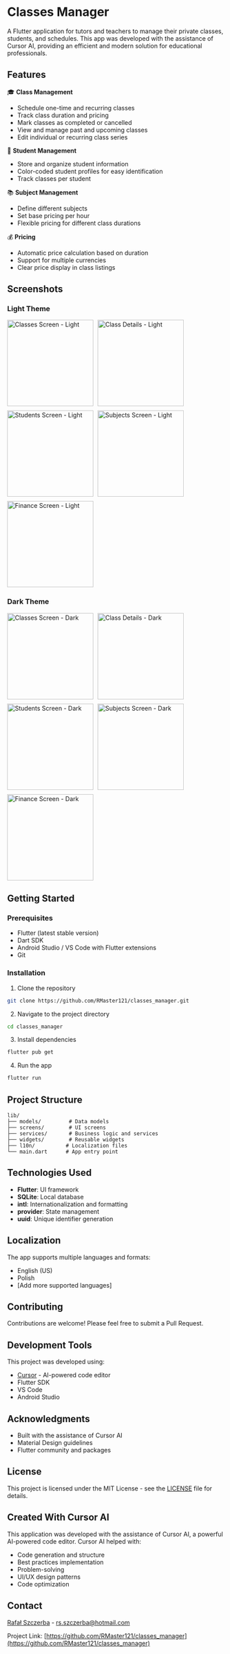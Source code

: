 # Classes Manager

A Flutter application for tutors and teachers to manage their private classes, students, and schedules. This app was developed with the assistance of Cursor AI, providing an efficient and modern solution for educational professionals.

## Features

🎓 **Class Management**
- Schedule one-time and recurring classes
- Track class duration and pricing
- Mark classes as completed or cancelled
- View and manage past and upcoming classes
- Edit individual or recurring class series

👥 **Student Management**
- Store and organize student information
- Color-coded student profiles for easy identification
- Track classes per student

📚 **Subject Management**
- Define different subjects
- Set base pricing per hour
- Flexible pricing for different class durations

💰 **Pricing**
- Automatic price calculation based on duration
- Support for multiple currencies
- Clear price display in class listings

## Screenshots

### Light Theme

<div style="display: flex; flex-wrap: wrap; gap: 10px;">
    <img src="screenshots/light/classes.jpg" width="200" alt="Classes Screen - Light"/>
    <img src="screenshots/light/class_details.jpg" width="200" alt="Class Details - Light"/>
    <img src="screenshots/light/students.jpg" width="200" alt="Students Screen - Light"/>
    <img src="screenshots/light/subjects.jpg" width="200" alt="Subjects Screen - Light"/>
    <img src="screenshots/light/finance.jpg" width="200" alt="Finance Screen - Light"/>
</div>

### Dark Theme

<div style="display: flex; flex-wrap: wrap; gap: 10px;">
    <img src="screenshots/dark/classes.jpg" width="200" alt="Classes Screen - Dark"/>
    <img src="screenshots/dark/class_details.jpg" width="200" alt="Class Details - Dark"/>
    <img src="screenshots/dark/students.jpg" width="200" alt="Students Screen - Dark"/>
    <img src="screenshots/dark/subjects.jpg" width="200" alt="Subjects Screen - Dark"/>
    <img src="screenshots/dark/finance.jpg" width="200" alt="Finance Screen - Dark"/>
</div>

## Getting Started

### Prerequisites
- Flutter (latest stable version)
- Dart SDK
- Android Studio / VS Code with Flutter extensions
- Git

### Installation

1. Clone the repository
```bash
git clone https://github.com/RMaster121/classes_manager.git
```

2. Navigate to the project directory
```bash
cd classes_manager
```

3. Install dependencies
```bash
flutter pub get
```

4. Run the app
```bash
flutter run
```

## Project Structure

```
lib/
├── models/         # Data models
├── screens/        # UI screens
├── services/       # Business logic and services
├── widgets/        # Reusable widgets
├── l10n/          # Localization files
└── main.dart      # App entry point
```

## Technologies Used

- **Flutter**: UI framework
- **SQLite**: Local database
- **intl**: Internationalization and formatting
- **provider**: State management
- **uuid**: Unique identifier generation

## Localization

The app supports multiple languages and formats:
- English (US)
- Polish
- [Add more supported languages]

## Contributing

Contributions are welcome! Please feel free to submit a Pull Request.

## Development Tools

This project was developed using:
- [Cursor](https://cursor.sh/) - AI-powered code editor
- Flutter SDK
- VS Code
- Android Studio

## Acknowledgments

- Built with the assistance of Cursor AI
- Material Design guidelines
- Flutter community and packages

## License

This project is licensed under the MIT License - see the [LICENSE](LICENSE) file for details.

## Created With Cursor AI

This application was developed with the assistance of Cursor AI, a powerful AI-powered code editor. Cursor AI helped with:
- Code generation and structure
- Best practices implementation
- Problem-solving
- UI/UX design patterns
- Code optimization

## Contact

[Rafał Szczerba](https://github.com/RMaster121) - [rs.szczerba@hotmail.com](mailto:rs.szczerba@hotmail.com)

Project Link: [https://github.com/RMaster121/classes_manager](https://github.com/RMaster121/classes_manager)
